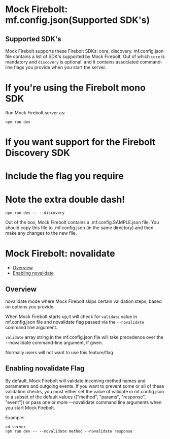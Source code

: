 Mock Firebolt: mf.config.json(Supported SDK's) 
=======================
## Supported SDK's

Mock Firebolt supports these Firebolt SDKs: core, discovery.
mf.config.json file contains a list of SDK's supported by Mock Firebolt, Out of which `core` is mandatory and `discovery` is optional.
and it contains associated command-line flags you provide when you start the server.
# If you're using the Firebolt mono SDK
Run Mock Firebolt server as:
```
npm run dev
```

# If you want support for the Firebolt Discovery SDK
# Include the flag you require
# Note the extra double dash!
```
npm run dev -- --discovery
```

Out of the box, Mock Firebolt contains a .mf.config.SAMPLE.json file. You should copy this file to .mf.config.json (in the same directory) and then make any changes to the new file.


Mock Firebolt: novalidate 
=======================

- [Overview](#overview)
- [Enabling novalidate](#enabling-novalidate)

## Overview

novalidate mode where Mock Firebolt skips certain validation steps, based on options you provide.

When Mock Firebolt starts up,it will check for `validate` value in mf.config.json file and novalidate flag passed via the `--novalidate` command line argument.

`validate` array string in the mf.config.json file will take precedence over the --novalidate command-line argument, if given.

Normally users will not want to use this feature/flag

## Enabling novalidate Flag

By default, Mock Firebolt will validate incoming method names and parameters and outgoing events. If you want to prevent some or all of these validation checks, you must either set the value of validate in mf.config.json to a subset of the default values (["method", "params", "response", "event"]) or pass one or more --novalidate command line arguments when you start Mock Firebolt.

Example:
```
cd server
npm run dev -- --novalidate method --novalidate response
```
